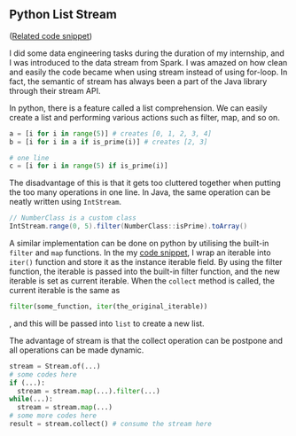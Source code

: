 Python List Stream
---
([Related code snippet][1])

I did some data engineering tasks during the duration of my internship, and I was introduced to the data stream from Spark. I was amazed on how clean and easily the code became when using stream instead of using for-loop. In fact, the semantic of stream has always been a part of the Java library through their stream API.

In python, there is a feature called a list comprehension. We can easily create a list and performing various actions such as filter, map, and so on.

```python
a = [i for i in range(5)] # creates [0, 1, 2, 3, 4]
b = [i for i in a if is_prime(i)] # creates [2, 3]

# one line
c = [i for i in range(5) if is_prime(i)]
```

The disadvantage of this is that it gets too cluttered together when putting the too many operations in one line. In Java, the same operation can be neatly written using `IntStream`.

```java
// NumberClass is a custom class
IntStream.range(0, 5).filter(NumberClass::isPrime).toArray()
```

A similar implementation can be done on python by utilising the built-in `filter` and `map` functions. In the my [code snippet][1], I wrap an iterable into `iter()` function and store it as the instance iterable field. By using the filter function, the iterable is passed into the built-in filter function, and the new iterable is set as current iterable. When the `collect` method is called, the current iterable is the same as

```python
filter(some_function, iter(the_original_iterable))
```
, and this will be passed into `list` to create a new list.

The advantage of stream is that the collect operation can be postpone and all operations can be made dynamic.

```python
stream = Stream.of(...)
# some codes here
if (...):
  stream = stream.map(...).filter(...)
while(...):
  stream = stream.map(...)
# some more codes here
result = stream.collect() # consume the stream here
```

[1]: https://gist.github.com/ye-yu/26d6806ceb1f7b0712763a1ce6bdac29
